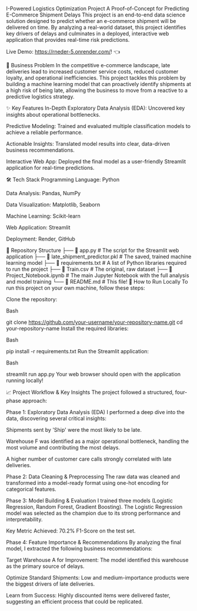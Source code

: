 I-Powered Logistics Optimization Project
A Proof-of-Concept for Predicting E-Commerce Shipment Delays
This project is an end-to-end data science solution designed to predict whether an e-commerce shipment will be delivered on time. By analyzing a real-world dataset, this project identifies key drivers of delays and culminates in a deployed, interactive web application that provides real-time risk predictions.

Live Demo: https://rneder-5.onrender.com/! 👈 

🎯 Business Problem
In the competitive e-commerce landscape, late deliveries lead to increased customer service costs, reduced customer loyalty, and operational inefficiencies. This project tackles this problem by building a machine learning model that can proactively identify shipments at a high risk of being late, allowing the business to move from a reactive to a predictive logistics strategy.

✨ Key Features
In-Depth Exploratory Data Analysis (EDA): Uncovered key insights about operational bottlenecks.

Predictive Modeling: Trained and evaluated multiple classification models to achieve a reliable performance.

Actionable Insights: Translated model results into clear, data-driven business recommendations.

Interactive Web App: Deployed the final model as a user-friendly Streamlit application for real-time predictions.

🛠️ Tech Stack
Programming Language: Python

Data Analysis: Pandas, NumPy

Data Visualization: Matplotlib, Seaborn

Machine Learning: Scikit-learn

Web Application: Streamlit

Deployment: Render, GitHub

📂 Repository Structure
├── 📄 app.py                     # The script for the Streamlit web application
├── 📄 late_shipment_predictor.pkl  # The saved, trained machine learning model
├── 📄 requirements.txt           # A list of Python libraries required to run the project
├── 📄 Train.csv                    # The original, raw dataset
├── 📓 Project_Notebook.ipynb       # The main Jupyter Notebook with the full analysis and model training
└── 📄 README.md                    # This file!
🚀 How to Run Locally
To run this project on your own machine, follow these steps:

Clone the repository:

Bash

git clone https://github.com/your-username/your-repository-name.git
cd your-repository-name
Install the required libraries:

Bash

pip install -r requirements.txt
Run the Streamlit application:

Bash

streamlit run app.py
Your web browser should open with the application running locally!

📈 Project Workflow & Key Insights
The project followed a structured, four-phase approach:

Phase 1: Exploratory Data Analysis (EDA)
I performed a deep dive into the data, discovering several critical insights:

Shipments sent by 'Ship' were the most likely to be late.

Warehouse F was identified as a major operational bottleneck, handling the most volume and contributing the most delays.

A higher number of customer care calls strongly correlated with late deliveries.

Phase 2: Data Cleaning & Preprocessing
The raw data was cleaned and transformed into a model-ready format using one-hot encoding for categorical features.

Phase 3: Model Building & Evaluation
I trained three models (Logistic Regression, Random Forest, Gradient Boosting). The Logistic Regression model was selected as the champion due to its strong performance and interpretability.

Key Metric Achieved: 70.2% F1-Score on the test set.

Phase 4: Feature Importance & Recommendations
By analyzing the final model, I extracted the following business recommendations:

Target Warehouse A for Improvement: The model identified this warehouse as the primary source of delays.

Optimize Standard Shipments: Low and medium-importance products were the biggest drivers of late deliveries.

Learn from Success: Highly discounted items were delivered faster, suggesting an efficient process that could be replicated.
